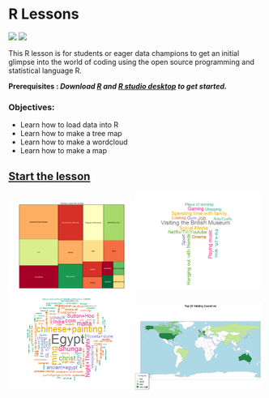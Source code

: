 # R Lessons
 
![](https://img.shields.io/badge/repo-RLessons-red.svg) ![](https://img.shields.io/badge/code-R-blue.svg) 

This R lesson is for students or eager data champions to get an initial glimpse into the world of coding using the open source programming and statistical language R.

**Prerequisites : *Download [R](https://www.r-project.org/) and [R studio desktop](https://www.rstudio.com/products/rstudio/download/) to get started.***

### Objectives: 
* Learn how to load data into R 
* Learn how to make a tree map
* Learn how to make a wordcloud
* Learn how to make a map

## [Start the lesson](https://github.com/BritishMuseum/RLessons/blob/master/BritishMuseumRcodingLesson.Rmd)



<img src="https://github.com/BritishMuseum/RLessons/blob/master/treemap.png" width="250"><img src="https://github.com/BritishMuseum/RLessons/blob/master/activitieswordcloud.png" width="250"><img src="https://github.com/BritishMuseum/RLessons/blob/master/BMwordcloud.png" width="250"><img src="https://github.com/BritishMuseum/RLessons/blob/master/worldmap.png" width="250">

